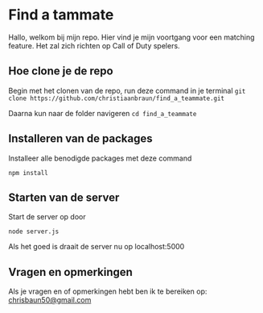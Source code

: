# Find a tammate 

Hallo, welkom bij mijn repo. Hier vind je mijn voortgang voor een matching feature. Het zal zich richten op Call of Duty spelers.

## Hoe clone je de repo 

Begin met het clonen van de repo, run deze command in je terminal
``` git clone https://github.com/christiaanbraun/find_a_teammate.git ```

Daarna kun naar de folder navigeren
``` cd find_a_teammate ```

## Installeren van de packages 

Installeer alle benodigde packages met deze command

``` npm install ```

## Starten van de server
 Start de server op door
 
 ``` node server.js ```
 
 Als het goed is draait de server nu op localhost:5000
 
 ## Vragen en opmerkingen
 Als je vragen en of opmerkingen hebt ben ik te bereiken op:
 chrisbaun50@gmail.com
